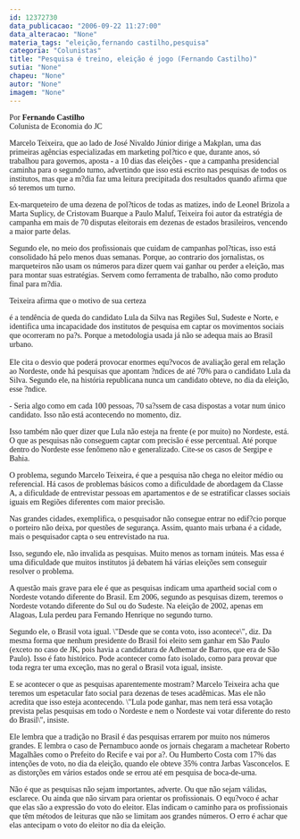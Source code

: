 ```yaml
---
id: 12372730
data_publicacao: "2006-09-22 11:27:00"
data_alteracao: "None"
materia_tags: "eleição,fernando castilho,pesquisa"
categoria: "Colunistas"
title: "Pesquisa é treino, eleição é jogo (Fernando Castilho)"
sutia: "None"
chapeu: "None"
autor: "None"
imagem: "None"
---
```

<p><FONT face=Verdana></p>
<p><P>Por <STRONG>Fernando Castilho</STRONG><BR>Colunista de Economia do JC</P></FONT></p>
<p><P><FONT face=Verdana>Marcelo Teixeira, que ao lado de José Nivaldo Júnior dirige a Makplan, uma das primeiras agências especializadas em marketing pol?tico e que, durante anos, só trabalhou para governos, aposta - a 10 dias das eleições - que a campanha presidencial caminha para o segundo turno, advertindo que isso está escrito nas pesquisas de todos os institutos, mas que a m?dia faz uma leitura precipitada dos resultados quando afirma que só teremos um turno.</FONT></P></p>
<p><P><FONT face=Verdana>Ex-marqueteiro de uma dezena de pol?ticos de todas as matizes, indo de Leonel Brizola a Marta Suplicy, de Cristovam Buarque a Paulo Maluf, Teixeira foi autor da estratégia de campanha em mais de 70 disputas eleitorais em dezenas de estados brasileiros, vencendo a maior parte delas.</FONT></P></p>
<p><P><FONT face=Verdana>Segundo ele, no meio dos profissionais que cuidam de campanhas pol?ticas, isso está consolidado há pelo menos duas semanas. Porque, ao contrario dos jornalistas, os marqueteiros não usam os números para dizer quem vai ganhar ou perder a eleição, mas para montar suas estratégias. Servem como ferramenta de trabalho, não como produto final para m?dia.</FONT></P></p>
<p><P><FONT face=Verdana>Teixeira afirma que o motivo de sua certeza</p>
<p> é a tendência de queda do candidato Lula da Silva nas Regiões Sul, Sudeste e Norte, e identifica uma incapacidade dos institutos de pesquisa em captar os movimentos sociais que ocorreram no pa?s. Porque a metodologia usada já não se adequa mais ao Brasil urbano. <BR><BR>Ele cita o desvio que poderá provocar enormes equ?vocos de avaliação geral em relação ao Nordeste, onde há pesquisas que apontam ?ndices de até 70% para o candidato Lula da Silva. Segundo ele, na história republicana nunca um candidato obteve, no dia da eleição, esse ?ndice.</FONT></P></p>
<p><P><FONT face=Verdana>- Seria algo como em cada 100 pessoas, 70 sa?ssem de casa dispostas a votar num único candidato. Isso não está acontecendo no momento, diz. </FONT></P></p>
<p><P><FONT face=Verdana>Isso também não quer dizer que Lula não esteja na frente (e por muito) no Nordeste, está. O que as pesquisas não conseguem captar com precisão é esse percentual. Até porque dentro do Nordeste esse fenômeno não e generalizado. Cite-se os casos de Sergipe e Bahia.</FONT></P></p>
<p><P><FONT face=Verdana>O problema, segundo Marcelo Teixeira, é que a pesquisa não chega no eleitor médio ou referencial. Há casos de problemas básicos como a dificuldade de abordagem da Classe A, a dificuldade de entrevistar pessoas em apartamentos e de se estratificar classes sociais iguais em Regiões diferentes com maior precisão.</FONT></P></p>
<p><P><FONT face=Verdana>Nas grandes cidades, exemplifica, o pesquisador não consegue entrar no edif?cio porque o porteiro não deixa, por questões de segurança. Assim, quanto mais urbana é a cidade, mais o pesquisador capta o seu entrevistado na rua.</FONT></P></p>
<p><P><FONT face=Verdana>Isso, segundo ele, não invalida as pesquisas. Muito menos as tornam inúteis. Mas essa é uma dificuldade que muitos institutos já debatem há várias eleições sem conseguir resolver o problema.</FONT></P></p>
<p><P><FONT face=Verdana>A questão mais grave para ele é que as pesquisas indicam uma apartheid social com o Nordeste votando diferente do Brasil. Em 2006, segundo as pesquisas dizem, teremos o Nordeste votando diferente do Sul ou do Sudeste. Na eleição de 2002, apenas em Alagoas, Lula perdeu para Fernando Henrique no segundo turno. </FONT></P></p>
<p><P><FONT face=Verdana>Segundo ele, o Brasil vota igual. \"Desde que se conta voto, isso acontece\", diz. Da mesma forma que nenhum presidente do Brasil foi eleito sem ganhar em São Paulo (exceto no caso de JK, pois havia a candidatura de Adhemar de Barros, que era de São Paulo). Isso é fato histórico. Pode acontecer como fato isolado, como para provar que toda regra ter uma exceção, mas no geral o Brasil vota igual, insiste.</FONT></P></p>
<p><P><FONT face=Verdana>E se acontecer o que as pesquisas aparentemente mostram? Marcelo Teixeira acha que teremos um espetacular fato social para dezenas de teses acadêmicas. Mas ele não acredita que isso esteja acontecendo. \"Lula pode ganhar, mas nem terá essa votação prevista pelas pesquisas em todo o Nordeste e nem o Nordeste vai votar diferente do resto do Brasil\", insiste.</FONT></P></p>
<p><P><FONT face=Verdana>Ele lembra que a tradição no Brasil é das pesquisas errarem por muito nos números grandes. E lembra o caso de Pernambuco aonde os jornais chegaram a machetear Roberto Magalhães como o Prefeito do Recife e vai por a?. Ou Humberto Costa com 17% das intenções de voto, no dia da eleição, quando ele obteve 35% contra Jarbas Vasconcelos. E as distorções em vários estados onde se errou até em pesquisa de boca-de-urna.</FONT></P></p>
<p><P><FONT face=Verdana>Não é que as pesquisas não sejam importantes, adverte. Ou que não sejam válidas, esclarece. Ou ainda que não sirvam para orientar os profissionais. O equ?voco é achar que elas são a expressão do voto do eleitor. Elas indicam o caminho para os profissionais que têm métodos de leituras que não se limitam aos grandes números. O erro é achar que elas antecipam o voto do eleitor no dia da eleição.</FONT></P> </p>
